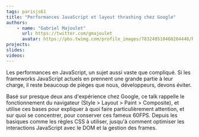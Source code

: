 ```yaml
---
tags: parisjs61
title: "Performances JavaScript et layout thrashing chez Google"
authors:
    - name: "Gabriel Majoulet"
      url: https://twitter.com/gmajoulet
      avatar: https://pbs.twimg.com/profile_images/783248510460264448/R3ZdgPkG.jpg
projects:
slides:
videos:
---
```

Les performances en JavaScript, un sujet aussi vaste que compliqué. Si les frameworks JavaScript actuels en prennent une grande partie à leur charge, il reste beaucoup de pièges que nous, développeurs, devons éviter.

Basé sur presque deux ans d'expérience chez Google, ce talk rappelle le fonctionnement du navigateur (Style > Layout > Paint > Composite), et utilise ces bases pour expliquer à quoi faire particulièrement attention, et sur quoi se concentrer, pour conserver ces fameux 60FPS. Depuis les basiques comme les règles CSS à utiliser, jusqu'à comment optimiser les interactions JavaScript avec le DOM et la gestion des frames.
